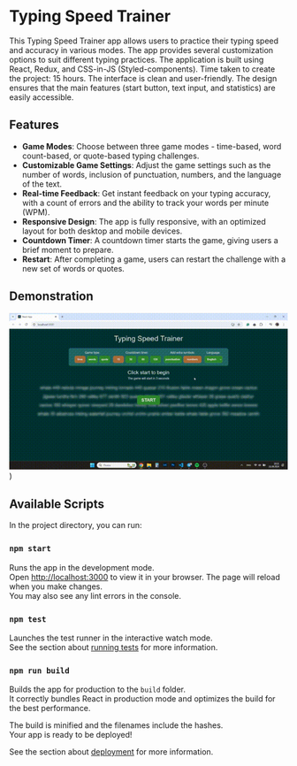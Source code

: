 # Typing Speed Trainer

This Typing Speed Trainer app allows users to practice their typing speed and accuracy in various modes. The app provides several customization options to suit different typing practices. The application is built using React, Redux, and CSS-in-JS (Styled-components). Time taken to create the project: 15 hours.
The interface is clean and user-friendly. The design ensures that the main features (start button, text input, and statistics) are easily accessible.

## Features

- **Game Modes**: Choose between three game modes - time-based, word count-based, or quote-based typing challenges.
- **Customizable Game Settings**: Adjust the game settings such as the number of words, inclusion of punctuation, numbers, and the language of the text.
- **Real-time Feedback**: Get instant feedback on your typing accuracy, with a count of errors and the ability to track your words per minute (WPM).
- **Responsive Design**: The app is fully responsive, with an optimized layout for both desktop and mobile devices.
- **Countdown Timer**: A countdown timer starts the game, giving users a brief moment to prepare.
- **Restart**: After completing a game, users can restart the challenge with a new set of words or quotes.

## Demonstration
![](https://github.com/oso4lq/typing-speed-trainer/blob/master/typing%20speed%20gif.gif))

## Available Scripts

In the project directory, you can run:

### `npm start`

Runs the app in the development mode.\
Open [http://localhost:3000](http://localhost:3000) to view it in your browser.
The page will reload when you make changes.\
You may also see any lint errors in the console.

### `npm test`

Launches the test runner in the interactive watch mode.\
See the section about [running tests](https://facebook.github.io/create-react-app/docs/running-tests) for more information.

### `npm run build`

Builds the app for production to the `build` folder.\
It correctly bundles React in production mode and optimizes the build for the best performance.

The build is minified and the filenames include the hashes.\
Your app is ready to be deployed!

See the section about [deployment](https://facebook.github.io/create-react-app/docs/deployment) for more information.
